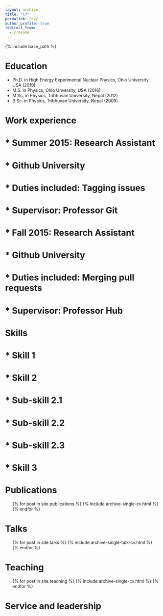 ```yaml
---
layout: archive
title: "CV"
permalink: /cv/
author_profile: true
redirect_from:
  - /resume
---
```


{% include base_path %}

Education
======
* Ph.D. in High Energy Experimental Nuclear Physics, Ohio University, USA (2019)
* M.S. in Physics, Ohio Unversity, USA (2016)
* M.Sc. in Physics, Tribhuvan University, Nepal (2012)
* B.Sc. in Physics, Tribhuvan University, Nepal (2009)

Work experience
======
# * Summer 2015: Research Assistant
#    * Github University
#    * Duties included: Tagging issues
#    * Supervisor: Professor Git

# * Fall 2015: Research Assistant
#    * Github University
#    * Duties included: Merging pull requests
#    * Supervisor: Professor Hub
  
Skills
======
# * Skill 1
# * Skill 2
#    * Sub-skill 2.1
#    * Sub-skill 2.2
#    * Sub-skill 2.3
# * Skill 3

Publications
======
  <ul>{% for post in site.publications %}
    {% include archive-single-cv.html %}
  {% endfor %}</ul>
  
Talks
======
  <ul>{% for post in site.talks %}
    {% include archive-single-talk-cv.html %}
  {% endfor %}</ul>
  
Teaching
======
  <ul>{% for post in site.teaching %}
    {% include archive-single-cv.html %}
  {% endfor %}</ul>
  
Service and leadership
======
 
